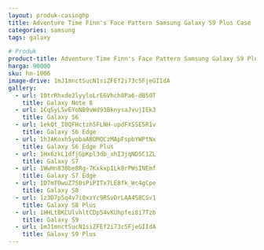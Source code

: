 ```yaml
---
layout: produk-casinghp
title: Adventure Time Finn's Face Pattern Samsung Galaxy S9 Plus Case
categories: samsung
tags: galaxy

# Produk
product-title: Adventure Time Finn's Face Pattern Samsung Galaxy S9 Plus Case
harga: 90000
sku: hn-1006
image-drive: 1mJ1mnctSucN1siZFEf2i73c5FjeGIIdA
gallery:
  - url: 10trRhxde2lyyloLrEGVhch8Pa6-dB50T
    title: Galaxy Note 8
  - url: 1CqSyL5vEYoNB9vWd93BknysaJvujIEk3
    title: Galaxy S6
  - url: 1ekQt_I0QFHctzh5FLNH-updFXSSE5R1v
    title: Galaxy S6 Edge
  - url: 1hJAKoxh5yobaABOMOCzMApFspbYWPtNx
    title: Galaxy S6 Edge Plus
  - url: 1Hx6zkL1dfjGpKpl3db_xhI3jqND5C1ZL
    title: Galaxy S7
  - url: 1WwHn830be8Rg-7KxkxpILk8rPWsINEmf
    title: Galaxy S7 Edge
  - url: 1D7mTOwuZ7S0sPiPITx7LE8fk_Wc4gCpe
    title: Galaxy S8
  - url: 1z3D7p5q4v7i0xzYc9RSvDrLAA4S8CSv1
    title: Galaxy S8 Plus
  - url: 1HHLtBKCUlvhltCDp54vKUhpfei8i7Tzb
    title: Galaxy S9
  - url: 1mJ1mnctSucN1siZFEf2i73c5FjeGIIdA
    title: Galaxy S9 Plus
---
```

